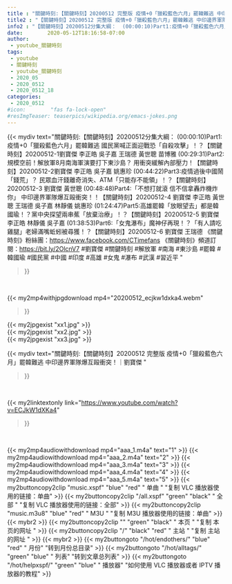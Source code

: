 ```yaml
---
title : "關鍵時刻:【關鍵時刻】20200512 完整版 疫情+0「獵殺藍色六月」罷韓難逃 中印邊界軍隊爆互毆衝突！｜劉寶傑 "
title2 : "【關鍵時刻】20200512 完整版 疫情+0「獵殺藍色六月」罷韓難逃 中印邊界軍隊爆互毆衝突！｜劉寶傑 "
info2 : "【關鍵時刻】20200512分集大綱：  (00:00:10)Part1:疫情+0「獵殺藍色六月」罷韓難逃 國民黨喊正面迎戰恐「自殺攻擊」！？【關鍵時刻】20200512-1劉寶傑 李正皓 吳子嘉 王瑞德 黃世聰 苗博雅  (00:29:31)Part2:規模空前！解放軍8月南海軍演要打下東沙島？ 用衝突緩解內部壓力！【關鍵時刻】20200512-2劉寶傑 李正皓 吳子嘉 姚惠珍  (00:44:22)Part3:疫情過後中國鬧「錢荒」？ 民眾血汗錢離奇消失、ATM「只能存不能領」！？【關鍵時刻】20200512-3 劉寶傑 黃世聰  (00:48:48)Part4:「不想打就滾 信不信拿轟炸機炸你」 中印邊界軍隊爆互毆衝突！！【關鍵時刻】20200512-4 劉寶傑 李正皓 黃世聰 王瑞德 吳子嘉 林靜儀 姚惠珍  (01:24:47)Part5:高雄罷韓「放眼望去」都是韓國瑜！？黨中央探望兩串蕉「放棄治療」！？【關鍵時刻】20200512-5 劉寶傑 李正皓 林靜儀 吳子嘉  (01:38:53)Part6:「女鬼瀑布」魔神仔再現！？「有人請吃雞腿」老婦滿嘴蚯蚓被尋獲！？【關鍵時刻】20200512-6 劉寶傑 王瑞德  《關鍵時刻》粉絲團：https://www.facebook.com/CTimefans 《關鍵時刻》頻道訂閱：https://bit.ly/2OlcnV7  #劉寶傑 #關鍵時刻 #解放軍 #南海 #東沙島 #罷韓 #韓國瑜 #國民黨 #中國 #印度 #高雄 #女鬼 #瀑布 #武漢 #習近平 "
date:        2020-05-12T18:16:58-07:00
author:
 - youtube_關鍵時刻
tags:
 - youtube
 - 關鍵時刻
 - youtube_關鍵時刻
 - 2020_05
 - 2020_0512
 - 2020_0512_18
categories:
 - 2020_0512
#icon:        "fas fa-lock-open"
#resImgTeaser: teaserpics/wikipedia.org/emacs-jokes.png
---
```


{{< mydiv text="關鍵時刻:【關鍵時刻】20200512分集大綱：  (00:00:10)Part1:疫情+0「獵殺藍色六月」罷韓難逃 國民黨喊正面迎戰恐「自殺攻擊」！？【關鍵時刻】20200512-1劉寶傑 李正皓 吳子嘉 王瑞德 黃世聰 苗博雅  (00:29:31)Part2:規模空前！解放軍8月南海軍演要打下東沙島？ 用衝突緩解內部壓力！【關鍵時刻】20200512-2劉寶傑 李正皓 吳子嘉 姚惠珍  (00:44:22)Part3:疫情過後中國鬧「錢荒」？ 民眾血汗錢離奇消失、ATM「只能存不能領」！？【關鍵時刻】20200512-3 劉寶傑 黃世聰  (00:48:48)Part4:「不想打就滾 信不信拿轟炸機炸你」 中印邊界軍隊爆互毆衝突！！【關鍵時刻】20200512-4 劉寶傑 李正皓 黃世聰 王瑞德 吳子嘉 林靜儀 姚惠珍  (01:24:47)Part5:高雄罷韓「放眼望去」都是韓國瑜！？黨中央探望兩串蕉「放棄治療」！？【關鍵時刻】20200512-5 劉寶傑 李正皓 林靜儀 吳子嘉  (01:38:53)Part6:「女鬼瀑布」魔神仔再現！？「有人請吃雞腿」老婦滿嘴蚯蚓被尋獲！？【關鍵時刻】20200512-6 劉寶傑 王瑞德  《關鍵時刻》粉絲團：https://www.facebook.com/CTimefans 《關鍵時刻》頻道訂閱：https://bit.ly/2OlcnV7  #劉寶傑 #關鍵時刻 #解放軍 #南海 #東沙島 #罷韓 #韓國瑜 #國民黨 #中國 #印度 #高雄 #女鬼 #瀑布 #武漢 #習近平 "
>}}
<br>


{{< my2mp4withjpgdownload mp4="20200512_ecjkw1dxka4.webm"
>}}

{{< my2jpgexist "xx1.jpg" >}}<br>
{{< my2jpgexist "xx2.jpg" >}}<br>
{{< my2jpgexist "xx3.jpg" >}}<br>



{{< mydiv text="關鍵時刻:【關鍵時刻】20200512 完整版 疫情+0「獵殺藍色六月」罷韓難逃 中印邊界軍隊爆互毆衝突！｜劉寶傑 "
>}}
<br>

{{< my2linktextonly link="https://www.youtube.com/watch?v=ECJkW1dXKa4"
>}}


<br>

{{< my2mp4audiowithdownload mp4="aaa_1.m4a"    text="1" >}}
{{< my2mp4audiowithdownload mp4="aaa_2.m4a"    text="2" >}}
{{< my2mp4audiowithdownload mp4="aaa_3.m4a"    text="3" >}}
{{< my2mp4audiowithdownload mp4="aaa_4.m4a"    text="4" >}}
{{< my2mp4audiowithdownload mp4="aaa_5.m4a"    text="5" >}}
{{< my2buttoncopy2clip "music.xspf"        "blue"   "red"    " 单曲 "  "复制 VLC 播放器使用的链接：单曲" >}} {{< my2buttoncopy2clip "/all.xspf"         "green"  "black"  " 全部 "  "复制 VLC 播放器使用的链接：全部" >}} {{< my2buttoncopy2clip "music.m3u8"        "blue"   "red"    " M3U  "    "复制 M3U 播放器使用的链接：单曲" >}} {{< mybr2 >}} {{< my2buttoncopy2clip ""                  "green"  "black"  " 本页 "    "复制 本页的网址 " >}} {{< my2buttoncopy2clip "/"                 "black"  "red"    " 主站 "    "复制 主站的网址 " >}} {{< mybr2 >}} {{< my2buttongoto      "/hot/endothers/"   "blue"   "red"    " 月份"   "转到月份总目录" >}} {{< my2buttongoto      "/hot/alltags/"     "green"  "blue"   " 列表"   "转到文章总列表" >}} {{< my2buttongoto      "/hot/helpxspf/"    "green"  "blue"   " 播放器" "如何使用 VLC 播放器或者 IPTV 播放器的教程" >}} 
